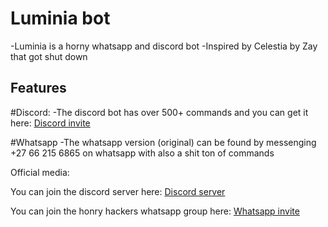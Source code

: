 # Luminia bot
-Luminia is a horny whatsapp and discord bot
-Inspired by Celestia by Zay that got shut down

## Features

#Discord:
-The discord bot has over 500+ commands and you can get it here: [Discord invite](https://discord.com/api/oauth2/authorize?client_id=1187824632506630295&permissions=8&scope=applications.commands%20bot)

#Whatsapp
-The whatsapp version (original) can be found by messenging +27 66 215 6865 on whatsapp with also a shit ton of commands

Official media:

You can join the discord server here: [Discord server](discord.gg/fGWrSxDFas)

You can join the honry hackers whatsapp group here: [Whatsapp invite](https://chat.whatsapp.com/HBYPFeUQ20uLTIDNXDQYKb)

